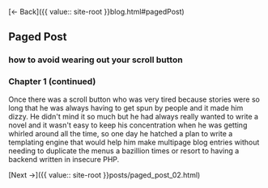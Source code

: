 [<- Back]({{ value:: site-root }}blog.html#pagedPost)

## Paged Post

### how to avoid wearing out your scroll button

### Chapter 1 (continued)

Once there was a scroll button who was very tired because stories were so long that he
was always having to get spun by people and it made him dizzy. He didn't mind it so much
but he had always really wanted to write a novel and it wasn't easy to keep his concentration
when he was getting whirled around all the time, so one day he hatched a plan to write a
templating engine that would help him make multipage blog entries without needing to duplicate
the menus a bazillion times or resort to having a backend written in insecure PHP.

[Next ->]({{ value:: site-root }}posts/paged_post_02.html)
